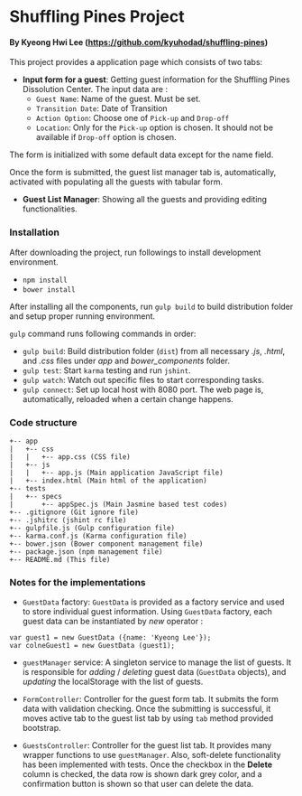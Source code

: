 # Shuffling Pines Project
#### By Kyeong Hwi Lee (https://github.com/kyuhodad/shuffling-pines)

This project provides a application page which consists of two tabs:

  - **Input form for a guest**: Getting guest information for the Shuffling Pines Dissolution Center. The input data are :
    - `Guest Name`: Name of the guest. Must be set.
    - `Transition Date`: Date of Transition
    - `Action Option`: Choose one of `Pick-up` and `Drop-off`
    - `Location`: Only for the `Pick-up` option is chosen. It should not be available if `Drop-off` option is chosen.

  The form is initialized with some default data except for the name field.

  Once the form is submitted, the guest list manager tab is, automatically, activated with populating all the guests with tabular form.

  - **Guest List Manager**: Showing all the guests and providing editing functionalities.

### Installation
After downloading the project, run followings to install development environment.

  - `npm install`
  - `bower install`

After installing all the components, run `gulp build` to build distribution folder and setup proper running environment.

`gulp` command runs following commands in order:

  - `gulp build`: Build distribution folder (`dist`) from all necessary  *.js*, *.html*, and *.css* files under *app* and *bower_components* folder.
  - `gulp test`: Start `karma` testing and run `jshint`.
  - `gulp watch`: Watch out specific files to start corresponding tasks.
  - `gulp connect`: Set up local host with 8080 port. The web page is, automatically, reloaded when a certain change happens.

### Code structure
```
+-- app
|   +-- css
|   |   +-- app.css (CSS file)
|   +-- js
|   |   +-- app.js (Main application JavaScript file)
|   +-- index.html (Main html of the application)
+-- tests
|   +-- specs
|       +-- appSpec.js (Main Jasmine based test codes)
+-- .gitignore (Git ignore file)
+-- .jshitrc (jshint rc file)
+-- gulpfile.js (Gulp configuration file)
+-- karma.conf.js (Karma configuration file)
+-- bower.json (Bower component management file)
+-- package.json (npm management file)
+-- README.md (This file)
```

### Notes for the implementations

- `GuestData` factory: `GuestData` is provided as a factory service and used to store individual guest information. Using `GuestData` factory, each guest data can be instantiated by *new* operator :
```
var guest1 = new GuestData ({name: 'Kyeong Lee'});
var colneGuest1 = new GuestData (guest1);
```

- `guestManager` service: A singleton service to manage the list of guests. It is responsible for *adding* / *deleting* guest data (`GuestData` objects), and *updating* the localStorage with the list of guests.

- `FormController`: Controller for the guest form tab. It submits the form data with validation checking. Once the submitting is successful, it moves active tab to the guest list tab by using `tab` method provided bootstrap.

- `GuestsController`: Controller for the guest list tab. It provides many wrapper functions to use `guestManager`. Also, soft-delete functionality has been implemented with tests. Once the checkbox in the **Delete** column is checked, the data row is shown dark grey color, and a confirmation button is shown so that user can delete the data.
